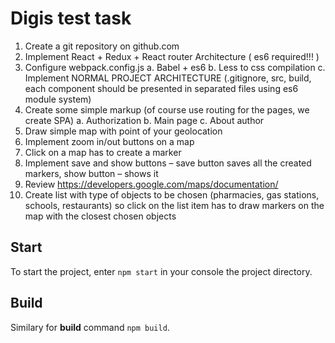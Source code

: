 # Digis test task

1) Create a git repository on github.com
2) Implement React + Redux + React router Architecture ( es6 required!!! )
3) Configure webpack.config.js
a. Babel + es6
b. Less to css compilation
c. Implement NORMAL PROJECT ARCHITECTURE (.gitignore, src, build, each
component should be presented in separated files using es6 module system)
4) Create some simple markup (of course use routing for the pages, we create SPA)
a. Authorization
b. Main page
c. About author
5) Draw simple map with point of your geolocation
6) Implement zoom in/out buttons on a map
7) Click on a map has to create a marker
8) Implement save and show buttons – save button saves all the created markers, show
button – shows it
9) Review https://developers.google.com/maps/documentation/
10) Create list with type of objects to be chosen (pharmacies, gas stations, schools,
restaurants) so click on the list item has to draw markers on the map with the closest
chosen objects

## Start
To start the project, enter ```npm start``` in your console the project directory.
## Build
Similary for **build** command ```npm build```.
